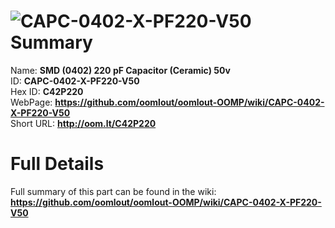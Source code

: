 
![CAPC-0402-X-PF220-V50](https://github.com/oomlout/oomlout-OOMP/blob/master/parts/CAPC-0402-X-PF220-V50/CAPC-0402-X-PF220-V50_420.jpg)   
Summary
=================
  
Name: __SMD (0402) 220 pF Capacitor (Ceramic) 50v__    
ID: __CAPC-0402-X-PF220-V50__   
Hex ID: __C42P220__   
WebPage: __https://github.com/oomlout/oomlout-OOMP/wiki/CAPC-0402-X-PF220-V50__   
Short URL: __http://oom.lt/C42P220__   

Full Details
==========================
Full summary of this part can be found in the wiki:   
__https://github.com/oomlout/oomlout-OOMP/wiki/CAPC-0402-X-PF220-V50__    

